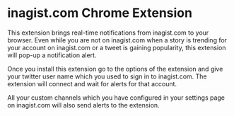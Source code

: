 inagist.com Chrome Extension
============================

This extension brings real-time notifications from inagist.com to your browser. 
Even while you are not on inagist.com when a story is trending for your account on inagist.com 
or a tweet is gaining popularity, this extension will pop-up a notification alert. 

Once you install this extension go to the options of the extension and give your twitter user 
name which you used to sign in to inagist.com. The extension will connect and wait for alerts for that account. 

All your custom channels which you have configured in your settings page on inagist.com will also send alerts to the extension.

